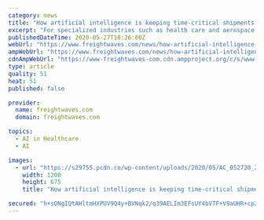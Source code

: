 ```yaml
---
category: news
title: "How artificial intelligence is keeping time-critical shipments on track during pandemic"
excerpt: "For specialized industries such as health care and aerospace, the stakes of supply chain interruptions and service failures have never been higher."
publishedDateTime: 2020-05-27T18:26:00Z
webUrl: "https://www.freightwaves.com/news/how-artificial-intelligence-is-keeping-time-critical-shipments-on-track-during-pandemic"
ampWebUrl: "https://www.freightwaves.com/news/how-artificial-intelligence-is-keeping-time-critical-shipments-on-track-during-pandemic/amp"
cdnAmpWebUrl: "https://www-freightwaves-com.cdn.ampproject.org/c/s/www.freightwaves.com/news/how-artificial-intelligence-is-keeping-time-critical-shipments-on-track-during-pandemic/amp"
type: article
quality: 51
heat: 51
published: false

provider:
  name: freightwaves.com
  domain: freightwaves.com

topics:
  - AI in Healthcare
  - AI

images:
  - url: "https://s29755.pcdn.co/wp-content/uploads/2020/05/AC_052720_2-1.jpg"
    width: 1200
    height: 675
    title: "How artificial intelligence is keeping time-critical shipments on track during pandemic"

secured: "h+sONgIQtAHltmHXPUV9Q4y+BVNqk2/q39AELIm3EFsUY4bV7F+V9aUHR+cpZf8SyptzjC1fFyTu2I9fEJ63AohtEjpGcT1Z+46Yl8eqiwwCffOThTF7ntJpEkJj57MATvsEASKfETOd/rgPqfOMq+MUb59jCOLTIkzHZSo35JBsH5F6fZQDNAJwaMY0LROevB7PmWxFTidOAHCTTOuUodF+xX6huoZAlmZSxZ8iB4dC/uegzv7ZbPond7uY+674B/GtkRXRW2OZTz/2ik+lk8XJ98ZyTqGMbjm0XZ9w48mjBCahqKPVDjHWPc+0SQz8;CuJhwcEc3AG5G562vtDKKg=="
---
```


